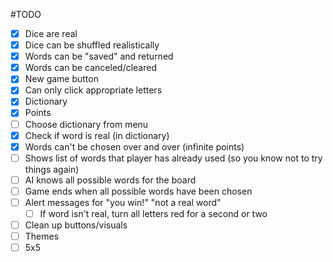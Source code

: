 #TODO

- [x] Dice are real
- [x] Dice can be shuffled realistically
- [x] Words can be "saved" and returned
- [x] Words can be canceled/cleared
- [x] New game button
- [x] Can only click appropriate letters
- [x] Dictionary
- [x] Points
- [ ] Choose dictionary from menu
- [x] Check if word is real (in dictionary)
- [x] Words can't be chosen over and over (infinite points)
- [ ] Shows list of words that player has already used (so you know not to try things again)
- [ ] AI knows all possible words for the board
- [ ] Game ends when all possible words have been chosen
- [ ] Alert messages for "you win!" "not a real word"
    - [ ] If word isn't real, turn all letters red for a second or two
- [ ] Clean up buttons/visuals
- [ ] Themes
- [ ] 5x5
